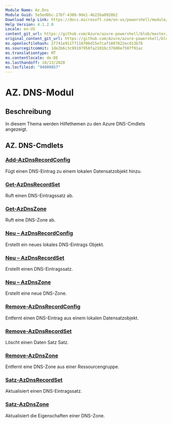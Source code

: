 ```yaml
---
Module Name: Az.Dns
Module Guid: 5e5ed8bc-27bf-4380-9de1-4b22ba0920b2
Download Help Link: https://docs.microsoft.com/en-us/powershell/module/az.dns
Help Version: 4.1.2.0
Locale: en-US
content_git_url: https://github.com/Azure/azure-powershell/blob/master/src/Dns/Dns/help/Az.DNS.md
original_content_git_url: https://github.com/Azure/azure-powershell/blob/master/src/Dns/Dns/help/Az.DNS.md
ms.openlocfilehash: 2f741e911f7118f06d15e7caf1807822ecd13b76
ms.sourcegitcommit: 1de2b6c3c99197958fa2101bc37680e7507f91ac
ms.translationtype: MT
ms.contentlocale: de-DE
ms.lasthandoff: 10/13/2020
ms.locfileid: "94009857"
---
```

# AZ. DNS-Modul
## Beschreibung
In diesem Thema werden Hilfethemen zu den Azure DNS-Cmdlets angezeigt.

## AZ. DNS-Cmdlets
### [Add-AzDnsRecordConfig](Add-AzDnsRecordConfig.md)
Fügt einen DNS-Eintrag zu einem lokalen Datensatzobjekt hinzu.

### [Get-AzDnsRecordSet](Get-AzDnsRecordSet.md)
Ruft einen DNS-Eintragssatz ab.

### [Get-AzDnsZone](Get-AzDnsZone.md)
Ruft eine DNS-Zone ab.

### [Neu – AzDnsRecordConfig](New-AzDnsRecordConfig.md)
Erstellt ein neues lokales DNS-Eintrags Objekt.

### [Neu – AzDnsRecordSet](New-AzDnsRecordSet.md)
Erstellt einen DNS-Eintragssatz.

### [Neu – AzDnsZone](New-AzDnsZone.md)
Erstellt eine neue DNS-Zone.

### [Remove-AzDnsRecordConfig](Remove-AzDnsRecordConfig.md)
Entfernt einen DNS-Eintrag aus einem lokalen Datensatzobjekt.

### [Remove-AzDnsRecordSet](Remove-AzDnsRecordSet.md)
Löscht einen Daten Satz Satz.

### [Remove-AzDnsZone](Remove-AzDnsZone.md)
Entfernt eine DNS-Zone aus einer Ressourcengruppe.

### [Satz-AzDnsRecordSet](Set-AzDnsRecordSet.md)
Aktualisiert einen DNS-Eintragssatz.

### [Satz-AzDnsZone](Set-AzDnsZone.md)
Aktualisiert die Eigenschaften einer DNS-Zone.


